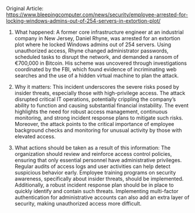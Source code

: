 Original Article: https://www.bleepingcomputer.com/news/security/employee-arrested-for-locking-windows-admins-out-of-254-servers-in-extortion-plot/

1) What happened:
A former core infrastructure engineer at an industrial company in New Jersey, Daniel Rhyne, was arrested for an extortion plot where he locked Windows admins out of 254 servers. Using unauthorized access, Rhyne changed administrator passwords, scheduled tasks to disrupt the network, and demanded a ransom of €700,000 in Bitcoin. His scheme was uncovered through investigations coordinated by the FBI, which found evidence of incriminating web searches and the use of a hidden virtual machine to plan the attack.

2) Why it matters:
This incident underscores the severe risks posed by insider threats, especially those with high-privilege access. The attack disrupted critical IT operations, potentially crippling the company’s ability to function and causing substantial financial instability. The event highlights the need for robust access management, continuous monitoring, and strong incident response plans to mitigate such risks. Moreover, the attack points to the critical importance of employee background checks and monitoring for unusual activity by those with elevated access.

3) What actions should be taken as a result of this information:
The organization should review and reinforce access control policies, ensuring that only essential personnel have administrative privileges. Regular audits of access logs and user activities can help detect suspicious behavior early. Employee training programs on security awareness, specifically about insider threats, should be implemented. Additionally, a robust incident response plan should be in place to quickly identify and contain such threats. Implementing multi-factor authentication for administrative accounts can also add an extra layer of security, making unauthorized access more difficult.
